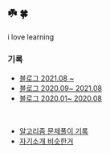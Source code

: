 ## ☘️ 🍀

i love learning 

### 기록 

- [블로그 2021.08 ~](https://velog.io/@moonheekim0118)
- [블로그 2020.09~ 2021.08 ](https://mooneedev.netlify.app/)
- [블로그 2020.01~ 2020.08](https://moonheekim-code.tistory.com/)

<br/>

- [알고리즘 문제풀이 기록](https://www.notion.so/mooneedev/Algorithms-f47ea3f7bcd7444d834bcf6ce8c1cf78)
- [자기소개 비슷한거](https://www.notion.so/mooneedev/4a78cf4af0a74c26a5880871ada05ddb)

<br/>


 
